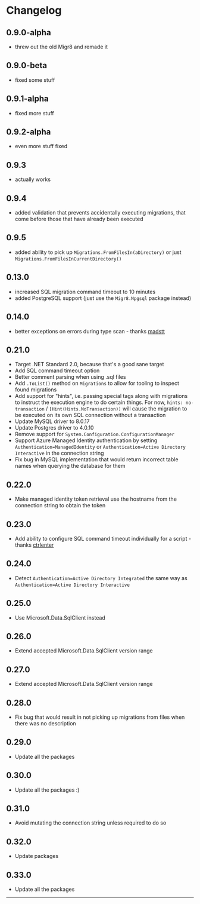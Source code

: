# Changelog

## 0.9.0-alpha
* threw out the old Migr8 and remade it

## 0.9.0-beta
* fixed some stuff

## 0.9.1-alpha 
* fixed more stuff

## 0.9.2-alpha
* even more stuff fixed

## 0.9.3
* actually works

## 0.9.4
* added validation that prevents accidentally executing migrations, that come before those that have already been executed

## 0.9.5
* added ability to pick up `Migrations.FromFilesIn(aDirectory)` or just `Migrations.FromFilesInCurrentDirectory()`

## 0.13.0
* increased SQL migration command timeout to 10 minutes
* added PostgreSQL support (just use the `Migr8.Npgsql` package instead)

## 0.14.0
* better exceptions on errors during type scan - thanks [madstt]

## 0.21.0
* Target .NET Standard 2.0, because that's a good sane target
* Add SQL command timeout option
* Better comment parsing when using .sql files
* Add `.ToList()` method on `Migrations` to allow for tooling to inspect found migrations
* Add support for "hints", i.e. passing special tags along with migrations to instruct the execution engine to do certain things. For now, `hints: no-transaction` / `[Hint(Hints.NoTransaction)]` will cause the migration to be executed on its own SQL connection without a transaction
* Update MySQL driver to 8.0.17
* Update Postgres driver to 4.0.10
* Remove support for `System.Configuration.ConfigurationManager`
* Support Azure Managed Identity authentication by setting `Authentication=ManagedIdentity` or `Authentication=Active Directory Interactive` in the connection string
* Fix bug in MySQL implementation that would return incorrect table names when querying the database for them

## 0.22.0
* Make managed identity token retrieval use the hostname from the connection string to obtain the token

## 0.23.0
* Add ability to configure SQL command timeout individually for a script - thanks [ctrlenter]

## 0.24.0
* Detect `Authentication=Active Directory Integrated` the same way as `Authentication=Active Directory Interactive`

## 0.25.0
* Use Microsoft.Data.SqlClient instead

## 0.26.0
* Extend accepted Microsoft.Data.SqlClient version range

## 0.27.0
* Extend accepted Microsoft.Data.SqlClient version range

## 0.28.0
* Fix bug that would result in not picking up migrations from files when there was no description

## 0.29.0
* Update all the packages

## 0.30.0
* Update all the packages :)

## 0.31.0
* Avoid mutating the connection string unless required to do so

## 0.32.0
* Update packages

## 0.33.0
* Update all the packages

---

[ctrlenter]: https://github.com/ctrlenter
[madstt]: https://github.com/madstt